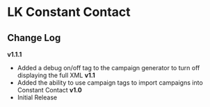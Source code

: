 LK Constant Contact
=====
Change Log
----------------------
__v1.1.1__
* Added a debug on/off tag to the campaign generator to turn off displaying the full XML
__v1.1__
* Added the ability to use campaign tags to import campaigns into Constant Contact
__v1.0__
* Initial Release